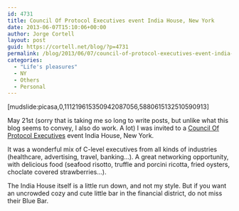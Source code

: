 ```yaml
---
id: 4731
title: Council Of Protocol Executives event India House, New York
date: 2013-06-07T15:10:06+00:00
author: Jorge Cortell
layout: post
guid: https://cortell.net/blog/?p=4731
permalink: /blog/2013/06/07/council-of-protocol-executives-event-india-house-new-york/
categories:
  - "Life's pleasures"
  - NY
  - Others
  - Personal
---
```

[mudslide:picasa,0,111219615350942087056,5880615132510590913]

May 21st (sorry that is taking me so long to write posts, but unlike what this blog seems to convey, I also do work. A lot) I was invited to a <a title="https://www.councilofprotocolexecutives.org" href="https://www.councilofprotocolexecutives.org" target="_blank">Council Of Protocol Executives</a> event India House, New York.

It was a wonderful mix of C-level executives from all kinds of industries (healthcare, advertising, travel, banking...). A great networking opportunity, with delicious food (seafood risotto, truffle and porcini ricotta, fried oysters, choclate covered strawberries...).

The India House itself is a little run down, and not my style. But if you want an uncrowded cozy and cute little bar in the financial district, do not miss their Blue Bar.
